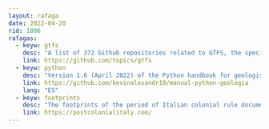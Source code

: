 ```yaml
---
layout: rafaga
date: 2022-04-20
rid: 1806
rafagas:
  - keyw: gtfs
    desc: "A list of 372 Github repositories related to GTFS, the specification used by traffic agencies to distribute stop locations, route schedules, and relevant public transportation information"
    link: https://github.com/topics/gtfs
  - keyw: python
    desc: "Version 1.6 (April 2022) of the Python handbook for geologists to learn how to program and solve geology-related problems in a practical way with a Binder repository in the cloud for exercises"
    link: https://github.com/kevinalexandr19/manual-python-geologia
    lang: "ES"
  - keyw: footprints
    desc: "The footprints of the period of Italian colonial rule documented in a map of the material and immaterial footprints still present in the big cities in a collaborative project of digital public history"
    link: https://postcolonialitaly.com/
---
```

